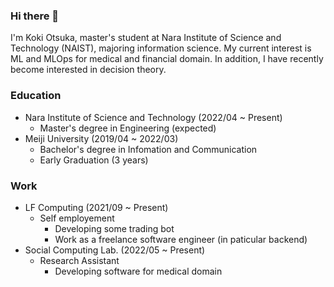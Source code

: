 ### Hi there 👋
I'm Koki Otsuka, master's student at Nara Institute of Science and Technology (NAIST), majoring information science.
My current interest is ML and MLOps for medical and financial domain.
In addition, I have recently become interested in decision theory.

### Education
- Nara Institute of Science and Technology (2022/04 ~ Present)
  - Master's degree in Engineering (expected)
- Meiji University (2019/04 ~ 2022/03)
  - Bachelor's degree in Infomation and Communication
  - Early Graduation (3 years)

### Work
- LF Computing (2021/09 ~ Present)
  - Self employement
    - Developing some trading bot
    - Work as a freelance software engineer (in paticular backend)
- Social Computing Lab. (2022/05 ~ Present)
  - Research Assistant
    - Developing software for medical domain

